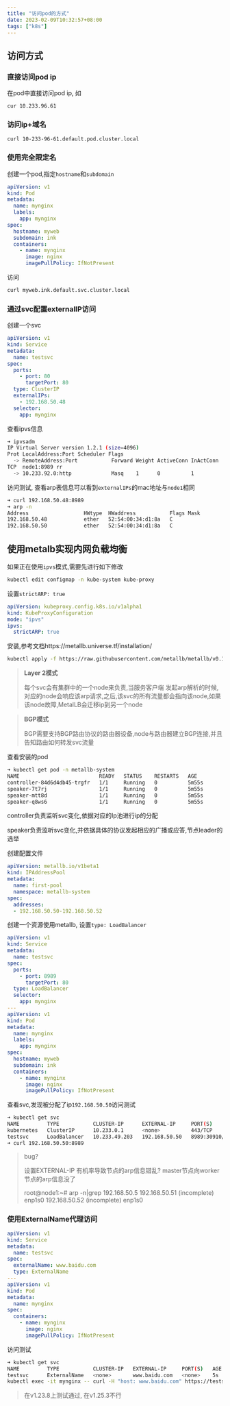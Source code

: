 ```yaml
---
title: "访问pod的方式"
date: 2023-02-09T10:32:57+08:00
tags: ["k8s"]
---
```


## 访问方式

### 直接访问pod ip

在pod中直接访问pod ip, 如

```
cur 10.233.96.61 
```

### 访问ip+域名

```
curl 10-233-96-61.default.pod.cluster.local
```

### 使用完全限定名

创建一个pod,指定`hostname`和`subdomain`

```yaml
apiVersion: v1
kind: Pod
metadata:
  name: mynginx
  labels:
    app: mynginx
spec:
  hostname: myweb
  subdomain: ink
  containers:
    - name: mynginx
      image: nginx
      imagePullPolicy: IfNotPresent
```

访问

```bash
curl myweb.ink.default.svc.cluster.local
```

### 通过svc配置externalIP访问

创建一个svc

```yaml
apiVersion: v1
kind: Service
metadata:
  name: testsvc
spec:
  ports:
    - port: 80
      targetPort: 80
  type: ClusterIP
  externalIPs:
    - 192.168.50.48
  selector:
    app: mynginx
```

查看ipvs信息

```bash
➜ ipvsadm
IP Virtual Server version 1.2.1 (size=4096)
Prot LocalAddress:Port Scheduler Flags
  -> RemoteAddress:Port           Forward Weight ActiveConn InActConn
TCP  node1:8989 rr
  -> 10.233.92.0:http             Masq    1      0          1 
```

访问测试, 查看arp表信息可以看到`externalIPs`的mac地址与`node1`相同

```bash
➜ curl 192.168.50.48:8989
➜ arp -n 
Address                  HWtype  HWaddress           Flags Mask            Iface
192.168.50.48            ether   52:54:00:34:d1:8a   C                     br0
192.168.50.50            ether   52:54:00:34:d1:8a   C                     br0
```

## 使用metalb实现内网负载均衡

如果正在使用`ipvs`模式,需要先进行如下修改

```bash
kubectl edit configmap -n kube-system kube-proxy
```

设置`strictARP: true`

```yaml
apiVersion: kubeproxy.config.k8s.io/v1alpha1
kind: KubeProxyConfiguration
mode: "ipvs"
ipvs:
  strictARP: true
```

安装,参考文档https://metallb.universe.tf/installation/

```bash
kubectl apply -f https://raw.githubusercontent.com/metallb/metallb/v0.13.7/config/manifests/metallb-native.yaml
```

> **Layer 2模式** 
>
> 每个svc会有集群中的一个node来负责,当服务客户端 发起arp解析的时候,对应的node会响应该arp请求,之后,该svc的所有流量都会指向该node,如果该node故障,MetalLB会迁移ip到另一个node

> **BGP模式** 
>
> BGP需要支持BGP路由协议的路由器设备,node与路由器建立BGP连接,并且告知路由如何转发svc流量

查看安装的pod

```bash
➜ kubectl get pod -n metallb-system
NAME                          READY   STATUS    RESTARTS   AGE
controller-84d6d4db45-trgfr   1/1     Running   0          5m55s
speaker-7t7rj                 1/1     Running   0          5m55s
speaker-mtt8d                 1/1     Running   0          5m55s
speaker-q8ws6                 1/1     Running   0          5m55s
```

controller负责监听svc变化,依据对应的Ip池进行ip的分配

speaker负责监听svc变化,并依据具体的协议发起相应的广播或应答,节点leader的选举

创建配置文件

```yaml
apiVersion: metallb.io/v1beta1
kind: IPAddressPool
metadata:
  name: first-pool
  namespace: metallb-system
spec:
  addresses:
  - 192.168.50.50-192.168.50.52
```

创建一个资源使用metallb, 设置`type: LoadBalancer`

```yaml
apiVersion: v1
kind: Service
metadata:
  name: testsvc
spec:
  ports:
    - port: 8989
      targetPort: 80
  type: LoadBalancer
  selector:
    app: mynginx
---
apiVersion: v1
kind: Pod
metadata:
  name: mynginx
  labels:
    app: mynginx
spec:
  hostname: myweb
  subdomain: ink
  containers:
    - name: mynginx
      image: nginx
      imagePullPolicy: IfNotPresent
```

查看svc,发现被分配了ip`192.168.50.50`访问测试

```bash
➜ kubectl get svc
NAME         TYPE           CLUSTER-IP      EXTERNAL-IP     PORT(S)          AGE
kubernetes   ClusterIP      10.233.0.1      <none>          443/TCP          18h
testsvc      LoadBalancer   10.233.49.203   192.168.50.50   8989:30910/TCP   3m59
➜ curl 192.168.50.50:8989
```

> bug?
>
> 设置EXTERNAL-IP 有机率导致节点的arp信息错乱? master节点向worker节点的arp信息没了
>
> root@node1:~# arp -n|grep 192.168.50.5
> 192.168.50.51                    (incomplete)                              enp1s0
> 192.168.50.52                    (incomplete)                              enp1s0

### 使用ExternalName代理访问

```yaml
apiVersion: v1
kind: Service
metadata:
  name: testsvc
spec:
  externalName: www.baidu.com
  type: ExternalName
---
apiVersion: v1
kind: Pod
metadata:
  name: mynginx
spec:
  containers:
    - name: mynginx
      image: nginx
      imagePullPolicy: IfNotPresent
```

访问测试

```bash
➜ kubectl get svc
NAME         TYPE           CLUSTER-IP   EXTERNAL-IP     PORT(S)   AGE
testsvc      ExternalName   <none>       www.baidu.com   <none>    5s
kubectl exec -it mynginx -- curl -H "host: www.baidu.com" https://testsvc --insecure
```

> 在v1.23.8上测试通过, 在v1.25.3不行

